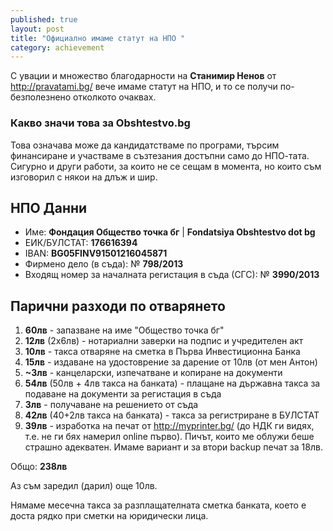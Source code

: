 ```yaml
---
published: true
layout: post
title: "Официално имаме статут на НПО "
category: achievement
---
```


С увации и множество благодарности на **Станимир Ненов** от http://pravatami.bg/ вече имаме статут на НПО, и то се получи по-безполезнено отколкото очаквах.

### Какво значи това за Obshtestvo.bg
Това означава може да кандидатстваме по програми, търсим финансиране и участваме в  съзтезания достъпни само до НПО-тата. Сигурно и други работи, за които не се сещам в момента, но които съм изговорил с някои на длъж и шир.

## НПО Данни
- Име: **Фондация Общество точка бг** | **Fondatsiya Obshtestvo dot bg**
- ЕИК/БУЛСТАТ: **176616394**
- IBAN: **BG05FINV91501216045871**
- Фирмено дело (в съда): № **798/2013**
- Входящ номер за началната регистация в съда (СГС): № **3990/2013**

## Парични разходи по отварянето

1. **60лв** - запазване на име "Общество точка бг"
1. **12лв** (2x6лв) - нотариални заверки на подпис и учредителен акт
1. **10лв** - такса отваряне на сметка в Първа Инвестиционна Банка
1. **15лв** - издаване на удостоврение за дарение от 10лв (от мен Антон) 
1. **~3лв** - канцеларски, изпечатване и копиране на документи
1.  **54лв** (50лв + 4лв такса на банката) - плащане на държавна такса за подаване на документи за регистация в съда
1. **3лв** - получаване на решението от съда
1. **42лв** (40+2лв такса на банката) - такса за регистриране в БУЛСТАТ
1. **39лв** - изработка на печат от http://myprinter.bg/ (до НДК ги видях, т.е. не ги бях намерил online първо). Пичът, които ме облужи беше страшно адекватен. Имаме вариант и за втори backup печат за 18лв.

Общо: **238лв**

Аз съм заредил (дарил) още 10лв.

Нямаме месечна такса за разплащателната сметка банката, което е доста рядко при сметки на юридически лица.